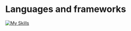 # Languages and frameworks
[![My Skills](https://skillicons.dev/icons?i=godot,linux,raspberrypi,unity,cpp,ros,js,html,css,python,typescript,nodejs,express,nestjs,jest,aws,react,vite&perline=6)](https://skillicons.dev)




